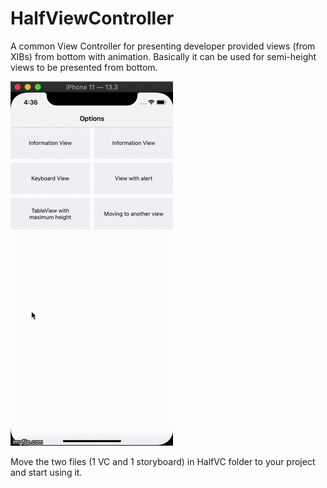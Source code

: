 # HalfViewController


A common View Controller for presenting developer provided views (from XIBs) from bottom with animation. Basically it can be used for semi-height views to be presented from bottom. 

![](./gif/halfvc.gif)


Move the two files (1 VC and 1 storyboard) in HalfVC folder to your project and start using it.
